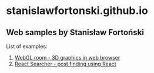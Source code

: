 # stanislawfortonski.github.io
## Web samples by Stanisław Fortoński

List of examples:
1. [WebGL room - 3D graphics in web browser](https://stanfortonski.github.io/examples/webgl-room/)
2. [React Searcher - post finding using React](https://stanfortonski.github.io/examples/react-posts-searcher/)
